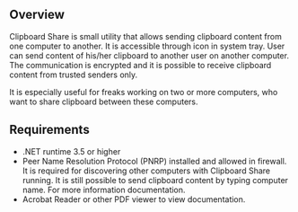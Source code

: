 ## Overview

Clipboard Share is small utility that allows sending clipboard content from one computer to another. It is accessible through icon in system tray. User can send content of his/her clipboard to another user on another computer. The communication is encrypted and it is possible to receive clipboard content from trusted senders only.

It is especially useful for freaks working on two or more computers, who want to share clipboard between these computers.

## Requirements

* .NET runtime 3.5 or higher
* Peer Name Resolution Protocol (PNRP) installed and allowed in firewall. It is required for discovering other computers with Clipboard Share running. It is still possible to send clipboard content by typing computer name. For more information documentation.
* Acrobat Reader or other PDF viewer to view documentation.
